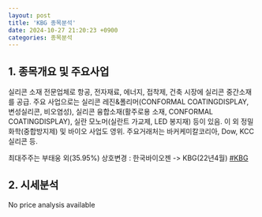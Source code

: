 ```yaml
---
layout: post
title: 'KBG 종목분석'
date: 2024-10-27 21:20:23 +0900
categories: 종목분석
---
```


## 1. 종목개요 및 주요사업

실리콘 소재 전문업체로 항공, 전자재료, 에너지, 접착제, 건축 시장에 실리콘 중간소재를 공급. 주요 사업으로는 실리콘 레진&폴리머(CONFORMAL COATINGDISPLAY, 변성실리콘, 비오염성), 실리콘 융합소재(활주로용 소재, CONFORMAL COATINGDISPLAY), 실란 모노머(실란트 가교제, LED 봉지재) 등이 있음. 이 외 정밀화학(중합방지제) 및 바이오 사업도 영위. 주요거래처는 바커케미칼코리아, Dow, KCC실리콘 등.

최대주주는 부태웅 외(35.95%) 상호변경 : 한국바이오젠 -> KBG(22년4월)
[#KBG](#)

## 2. 시세분석

No price analysis available
